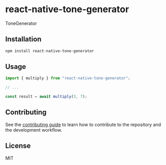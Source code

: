 # react-native-tone-generator

ToneGenerator

## Installation

```sh
npm install react-native-tone-generator
```

## Usage

```js
import { multiply } from "react-native-tone-generator";

// ...

const result = await multiply(3, 7);
```

## Contributing

See the [contributing guide](CONTRIBUTING.md) to learn how to contribute to the repository and the development workflow.

## License

MIT
